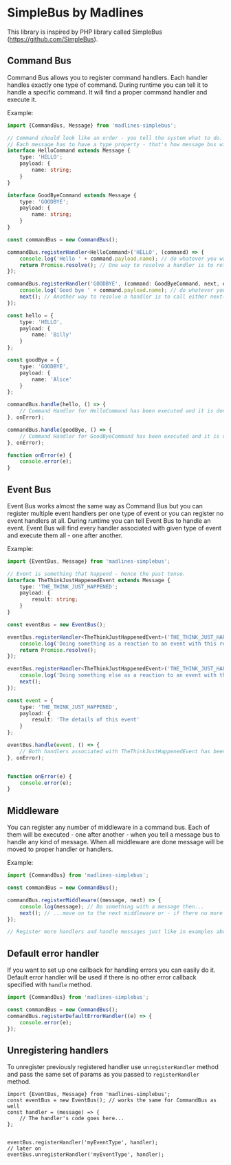 # SimpleBus by Madlines
This library is inspired by PHP library called SimpleBus (https://github.com/SimpleBus).

## Command Bus
Command Bus allows you to register command handlers.
Each handler handles exactly one type of command.
During runtime you can tell it to handle a specific command. It will find a proper command handler and execute it.

Example:

```ts
import {CommandBus, Message} from 'madlines-simplebus';

// Command should look like an order - you tell the system what to do.
// Each message has to have a type property - that's how message bus will distinguish it.
interface HelloCommand extends Message {
    type: 'HELLO';
    payload: {
        name: string;
    }
}

interface GoodByeCommand extends Message {
    type: 'GOODBYE';
    payload: {
        name: string;
    }
}

const commandBus = new CommandBus();

commandBus.registerHandler<HelloCommand>('HELLO', (command) => {
    console.log('Hello ' + command.payload.name); // do whatever you want with a command. It might be an async operation.
    return Promise.resolve(); // One way to resolve a handler is to return a promise.
});

commandBus.registerHandler('GOODBYE', (command: GoodByeCommand, next, error) => {
    console.log('Good bye ' + command.payload.name); // do whatever you want with a command. It might be an async operation.
    next(); // Another way to resolve a handler is to call either next() or error() callback function;
});

const hello = {
    type: 'HELLO',
    payload: {
        name: 'Billy'
    }
};

const goodBye = {
    type: 'GOODBYE',
    payload: {
        name: 'Alice'
    }
};

commandBus.handle(hello, () => {
    // Command Handler for HelloCommand has been executed and it is done by now
}, onError);

commandBus.handle(goodBye, () => {
    // Command Handler for GoodByeCommand has been executed and it is done by now
}, onError);

function onError(e) {
    console.error(e);
}

```

## Event Bus
Event Bus works almost the same way as Command Bus but you can register multiple event handlers per one type of event or you can register no event handlers at all.
During runtime you can tell Event Bus to handle an event.
Event Bus will find every handler associated with given type of event and execute them all - one after another.

Example:

```ts
import {EventBus, Message} from 'madlines-simplebus';

// Event is something that happend - hence the past tense.
interface TheThinkJustHappenedEvent extends Message {
    type: 'THE_THINK_JUST_HAPPENED';
    payload: {
        result: string;
    }
}

const eventBus = new EventBus();

eventBus.registerHandler<TheThinkJustHappenedEvent>('THE_THINK_JUST_HAPPENED', (event) => {
    console.log('Doing something as a reaction to an event with this result: ' + event.payload.result);
    return Promise.resolve();
});

eventBus.registerHandler<TheThinkJustHappenedEvent>('THE_THINK_JUST_HAPPENED', (event, next) => {
    console.log('Doing something else as a reaction to an event with this result: ' + event.payload.result);
    next();
});

const event = {
    type: 'THE_THINK_JUST_HAPPENED',
    payload: {
        result: 'The details of this event'
    }
};

eventBus.handle(event, () => {
    // Both handlers associated with TheThinkJustHappenedEvent has been executed by now
}, onError);


function onError(e) {
    console.error(e);
}

```

## Middleware
You can register any number of middleware in a command bus.
Each of them will be executed - one after another - when you tell a message bus to handle any kind of message.
When all middleware are done message will be moved to proper handler or handlers.

Example:

```ts
import {CommandBus} from 'madlines-simplebus';

const commandBus = new CommandBus();

commandBus.registerMiddleware((message, next) => {
    console.log(message); // Do something with a message then...
    next(); // ...move on to the next middleware or - if there no more middleware - move to the actual handler.
});

// Register more handlers and handle messages just like in examples above

```

## Default error handler
If you want to set up one callback for handling errors you can easily do it.
Default error handler will be used if there is no other error callback specified with `handle` method.

```ts
import {CommandBus} from 'madlines-simplebus';

const commandBus = new CommandBus();
commandBus.registerDefaultErrorHandler((e) => {
    console.error(e);
});
```
## Unregistering handlers
To unregister previously registered handler use `unregisterHandler` method and pass
the same set of params as you passed to `registerHandler` method.
```
import {EventBus, Message} from 'madlines-simplebus';
const eventBus = new EventBus(); // works the same for CommandBus as well
const handler = (message) => {
    // The handler's code goes here...
};


eventBus.registerHandler('myEventType', handler);
// later on
eventBus.unregisterHandler('myEventType', handler);

```

